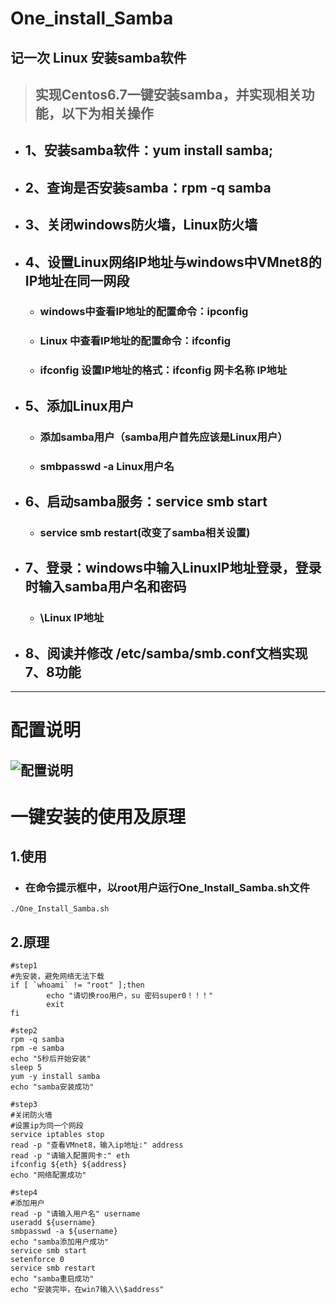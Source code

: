 # One_install_Samba
## 记一次 Linux 安装samba软件
> ## 实现Centos6.7一键安装samba，并实现相关功能，以下为相关操作
- ## 1、安装samba软件：yum install samba;
- ## 2、查询是否安装samba：rpm -q samba
- ## 3、关闭windows防火墙，Linux防火墙
- ## 4、设置Linux网络IP地址与windows中VMnet8的IP地址在同一网段
   - ### windows中查看IP地址的配置命令：ipconfig
   - ### Linux 中查看IP地址的配置命令：ifconfig
   - ### ifconfig 设置IP地址的格式：ifconfig 网卡名称 IP地址
- ## 5、添加Linux用户
   - ### 添加samba用户（samba用户首先应该是Linux用户）
   - ### smbpasswd -a Linux用户名
- ## 6、启动samba服务：service smb start 
   - ### service smb restart(改变了samba相关设置)
- ## 7、登录：windows中输入LinuxIP地址登录，登录时输入samba用户名和密码
   - ### \\Linux IP地址
- ## 8、阅读并修改 /etc/samba/smb.conf文档实现7、8功能
---
# 配置说明
 ![配置说明](https://imgconvert.csdnimg.cn/aHR0cHM6Ly9hdmF0YXIuY3Nkbi5uZXQvNy83L0IvMV9yYWxmX2h4MTYzY29tLmpwZw)
---
# 一键安装的使用及原理
## 1.使用
   - ### 在命令提示框中，以root用户运行One_Install_Samba.sh文件
   ```
   ./One_Install_Samba.sh
   ```
## 2.原理
```
#step1
#先安装，避免网络无法下载
if [ `whoami` != "root" ];then
        echo "请切换roo用户，su 密码super0！！！"
        exit
fi

#step2
rpm -q samba
rpm -e samba
echo "5秒后开始安装"
sleep 5
yum -y install samba
echo "samba安装成功"

#step3
#关闭防火墙
#设置ip为同一个网段
service iptables stop
read -p "查看VMnet8，输入ip地址:" address
read -p "请输入配置网卡:" eth
ifconfig ${eth} ${address}
echo "网络配置成功"

#step4
#添加用户
read -p "请输入用户名" username
useradd ${username}
smbpasswd -a ${username}
echo "samba添加用户成功"
service smb start
setenforce 0
service smb restart
echo "samba重启成功"
echo "安装完毕，在win7输入\\$address"

```
